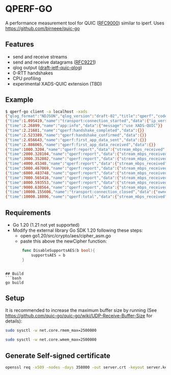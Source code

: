 # QPERF-GO

A performance measurement tool for QUIC ([RFC9000](https://datatracker.ietf.org/doc/html/rfc9000)) similar to iperf.
Uses https://github.com/birneee/quic-go

## Features

- send and receive streams
- send and receive datagrams ([RFC9221](https://datatracker.ietf.org/doc/html/rfc9221))
- qlog output ([draft-ietf-quic-qlog](https://datatracker.ietf.org/doc/draft-ietf-quic-qlog-main-schema/))
- 0-RTT handshakes
- CPU profiling
- experimental XADS-QUIC extension (TBD)

## Example
```bash
$ qperf-go client -a localhost -xads
{"qlog_format":"NDJSON","qlog_version":"draft-02","title":"qperf","code_version":"(devel)","trace":{"vantage_point":{"type":"client"},"common_fields":{"reference_time":1684163451590.148,"time_format":"relative"}}}
{"time":1.095419,"name":"transport:connection_started","data":{"ip_version":"ipv6","src_ip":"::","src_port":46078,"dst_ip":"127.0.0.1","dst_port":18080,"src_cid":"(empty)","dst_cid":"bcfce24fc203637c9c034a"},"group_id":"bcfce24fc203637c9c034a","ODCID":"bcfce24fc203637c9c034a"}
{"time":2.26899,"name":"app:info","data":{"message":"use XADS-QUIC"}}
{"time":2.21681,"name":"qperf:handshake_completed","data":{}}
{"time":2.523389,"name":"qperf:handshake_confirmed","data":{}}
{"time":2.656643,"name":"qperf:first_app_data_sent","data":{}}
{"time":2.886065,"name":"qperf:first_app_data_received","data":{}}
{"time":1000.3204,"name":"qperf:report","data":{"stream_mbps_received":4017.4238,"stream_bytes_received":502333440,"period":1000.3096}}
{"time":2000.328104,"name":"qperf:report","data":{"stream_mbps_received":4087.5806,"stream_bytes_received":510951424,"period":1000.0075}}
{"time":3000.352802,"name":"qperf:report","data":{"stream_mbps_received":4092.884,"stream_bytes_received":511623168,"period":1000.02484}}
{"time":4000.45348,"name":"qperf:report","data":{"stream_mbps_received":4067.5408,"stream_bytes_received":508493824,"period":1000.1007}}
{"time":5000.467069,"name":"qperf:report","data":{"stream_mbps_received":4075.8906,"stream_bytes_received":509493248,"period":1000.0136}}
{"time":6000.483748,"name":"qperf:report","data":{"stream_mbps_received":4142.724,"stream_bytes_received":517849088,"period":1000.01654}}
{"time":7000.565416,"name":"qperf:report","data":{"stream_mbps_received":4068.0115,"stream_bytes_received":508542976,"period":1000.0816}}
{"time":8000.593553,"name":"qperf:report","data":{"stream_mbps_received":4063.904,"stream_bytes_received":508002304,"period":1000.02814}}
{"time":9000.638564,"name":"qperf:report","data":{"stream_mbps_received":4089.5242,"stream_bytes_received":511213568,"period":1000.0451}}
{"time":10000.155606,"name":"transport:connection_closed","data":{"owner":"local","application_code":0,"reason":"no error"},"group_id":"bcfce24fc203637c9c034a","ODCID":"bcfce24fc203637c9c034a"}
{"time":10000.18806,"name":"qperf:total","data":{"stream_mbps_received":4073.2524,"stream_bytes_received":5091655680,"period":10000.178}}
```

## Requirements
- Go 1.20 (1.21 not yet supported)
- Modify the external library Go SDK 1.20 following these steps:
  - open go1.20/src/crypto/aes/cipher_asm.go
  - paste this above the newCipher function: <br />
  ```go
      func DisableSupportsAES(b bool){
          supportsAES = b
      }
```

## Build
```bash
go build
```

## Setup
It is recommended to increase the maximum buffer size by running (See https://github.com/quic-go/quic-go/wiki/UDP-Receive-Buffer-Size for details):

```bash
sudo sysctl -w net.core.rmem_max=2500000
```
```bash
sudo sysctl -w net.core.wmem_max=2500000
```
## Generate Self-signed certificate
```bash
openssl req -x509 -nodes -days 358000 -out server.crt -keyout server.key -config server.req
```
